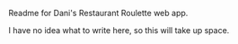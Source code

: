 Readme for Dani's Restaurant Roulette web app.

I have no idea what to write here, so this will take up space.
